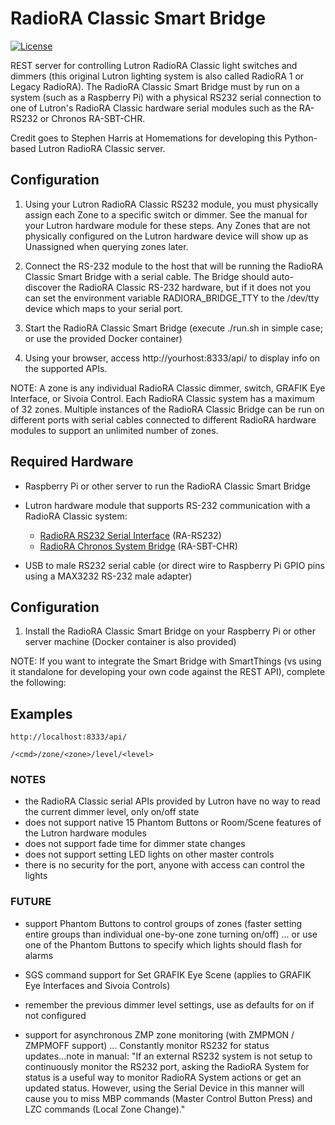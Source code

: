 # RadioRA Classic Smart Bridge

[![License](https://img.shields.io/badge/License-Apache%202.0-blue.svg)](https://opensource.org/licenses/Apache-2.0)

REST server for controlling Lutron RadioRA Classic light switches and dimmers (this original Lutron lighting system is also called RadioRA 1 or Legacy RadioRA). The RadioRA Classic Smart Bridge must by run on a system (such as a Raspberry Pi) with a physical RS232 serial connection to one of Lutron's RadioRA Classic hardware serial modules such as the RA-RS232 or Chronos RA-SBT-CHR.

Credit goes to Stephen Harris at Homemations for developing this Python-based Lutron RadioRA Classic server.

## Configuration

1. Using your Lutron RadioRA Classic RS232 module, you must physically assign each Zone to a specific switch or dimmer. See the manual for your Lutron hardware module for these steps. Any Zones that are not physically configured on the Lutron hardware device will show up as Unassigned when querying zones later.

2. Connect the RS-232 module to the host that will be running the RadioRA Classic Smart Bridge with a serial cable. The Bridge should auto-discover the RadioRA Classic RS-232 hardware, but if it does not you can set the environment variable RADIORA_BRIDGE_TTY to the /dev/tty device which maps to your serial port.

3. Start the RadioRA Classic Smart Bridge (execute ./run.sh in simple case; or use the provided Docker container)

4. Using your browser, access http://yourhost:8333/api/ to display info on the supported APIs.

NOTE: A zone is any individual RadioRA Classic dimmer, switch, GRAFIK Eye Interface, or Sivoia Control. Each RadioRA Classic system has a maximum of 32 zones. Multiple instances of the RadioRA Classic Bridge can be run on different ports with serial cables connected to different RadioRA hardware modules to support an unlimited number of zones.

## Required Hardware

* Raspberry Pi or other server to run the RadioRA Classic Smart Bridge

* Lutron hardware module that supports RS-232 communication with a RadioRA Classic system:
    - [RadioRA RS232 Serial Interface](http://www.lutron.com/TechnicalDocumentLibrary/044005c.pdf) (RA-RS232)
    - [RadioRA Chronos System Bridge](http://www.lutron.com/TechnicalDocumentLibrary/044037b.pdf) (RA-SBT-CHR)

* USB to male RS232 serial cable (or direct wire to Raspberry Pi GPIO pins using a MAX3232 RS-232 male adapter)

## Configuration

1. Install the RadioRA Classic Smart Bridge on your Raspberry Pi or other server machine (Docker container is also provided)

NOTE: If you want to integrate the Smart Bridge with SmartThings (vs using it standalone for developing your own code against the REST API), complete the following:

## Examples

```
http://localhost:8333/api/

/<cmd>/zone/<zone>/level/<level>

```

### NOTES

* the RadioRA Classic serial APIs provided by Lutron have no way to read the current dimmer level, only on/off state
* does not support native 15 Phantom Buttons or Room/Scene features of the Lutron hardware modules
* does not support fade time for dimmer state changes
* does not support setting LED lights on other master controls
* there is no security for the port, anyone with access can control the lights

### FUTURE

- support Phantom Buttons to control groups of zones (faster setting entire groups than individual one-by-one zone turning on/off) ... or use one of the Phantom Buttons to specify which lights should flash for alarms

- SGS command support for Set GRAFIK Eye Scene (applies to GRAFIK Eye Interfaces and Sivoia Controls)

- remember the previous dimmer level settings, use as defaults for on if not configured

- support for asynchronous ZMP zone monitoring (with ZMPMON / ZMPMOFF support) ... Constantly monitor RS232 for status updates...note in manual: "If an external RS232 system is not setup to continuously monitor the RS232 port, asking the RadioRA System for status is a useful way to monitor RadioRA System actions or get an updated status. However, using the Serial Device in this manner will cause you to miss MBP commands (Master Control Button Press) and LZC commands (Local Zone Change)."
